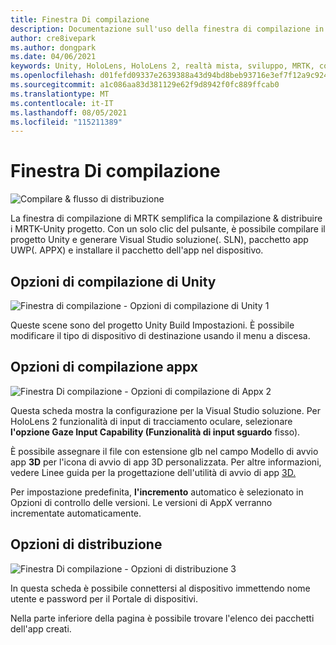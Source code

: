 ```yaml
---
title: Finestra Di compilazione
description: Documentazione sull'uso della finestra di compilazione in MRTK per Unity.
author: cre8ivepark
ms.author: dongpark
ms.date: 04/06/2021
keywords: Unity, HoloLens, HoloLens 2, realtà mista, sviluppo, MRTK, compilazione, finestra di compilazione, strumenti
ms.openlocfilehash: d01fefd09337e2639388a43d94bd8beb93716e3ef7f12a9c924b5755fb594447
ms.sourcegitcommit: a1c086aa83d381129e62f9d8942f0fc889ffcab0
ms.translationtype: MT
ms.contentlocale: it-IT
ms.lasthandoff: 08/05/2021
ms.locfileid: "115211389"
---
```

# <a name="build-window"></a>Finestra Di compilazione
![Compilare & flusso di distribuzione](images/MRTK_BuildWindow0.png)

La finestra di compilazione di MRTK semplifica la compilazione & distribuire i MRTK-Unity progetto. Con un solo clic del pulsante, è possibile compilare il progetto Unity e generare Visual Studio soluzione(. SLN), pacchetto app UWP(. APPX) e installare il pacchetto dell'app nel dispositivo. 


## <a name="unity-build-options"></a>Opzioni di compilazione di Unity
![Finestra di compilazione - Opzioni di compilazione di Unity 1](images/MRTK_BuildWindow1.png)

Queste scene sono del progetto Unity Build Impostazioni. È possibile modificare il tipo di dispositivo di destinazione usando il menu a discesa.

## <a name="appx-build-options"></a>Opzioni di compilazione appx
![Finestra Di compilazione - Opzioni di compilazione di Appx 2](images/MRTK_BuildWindow2.png)

Questa scheda mostra la configurazione per la Visual Studio soluzione. Per HoloLens 2 funzionalità di input di tracciamento oculare, selezionare **l'opzione Gaze Input Capability (Funzionalità di input sguardo** fisso). 

È possibile assegnare il file con estensione glb nel campo Modello di avvio app **3D** per l'icona di avvio di app 3D personalizzata. Per altre informazioni, vedere Linee guida per la progettazione dell'utilità di avvio di app [3D.](/windows/mixed-reality/distribute/3d-app-launcher-design-guidance)

Per impostazione predefinita, **l'incremento** automatico è selezionato in Opzioni di controllo delle versioni. Le versioni di AppX verranno incrementate automaticamente.


## <a name="deploy-options"></a>Opzioni di distribuzione
![Finestra Di compilazione - Opzioni di distribuzione 3](images/MRTK_BuildWindow3.png)

In questa scheda è possibile connettersi al dispositivo immettendo nome utente e password per il Portale di dispositivi. 

Nella parte inferiore della pagina è possibile trovare l'elenco dei pacchetti dell'app creati. 

